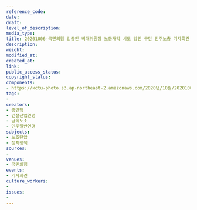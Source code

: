 ```yaml
---
reference_code: 
date: 
draft: 
level_of_description: 
media_type: 
title: 20201006-국민의힘 김종인 비대위원장 노동개악 시도 망언 규탄 민주노총 기자회견
description: 
weight: 
modified_at: 
created_at: 
link: 
public_access_status: 
copyright_status: 
components:
- https://kctu-photo.s3.ap-northeast-2.amazonaws.com/2020년/10월/20201006-국민의힘+김종인+비대위원장+노동개악+시도+망언+규탄+민주노총+기자회견/_W5D0034.jpg
tags:
- 
creators:
- 총연맹
- 건설산업연맹
- 금속노조
- 민주일반연맹
subjects:
- 노조탄압
- 정치정책
sources:
- 
venues:
- 국민의힘
events:
- 기자회견
culture_workers:
- 
issues:
- 
---
```

